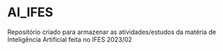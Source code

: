 # AI_IFES

Repositório criado para armazenar as atividades/estudos da matéria de Inteligência Artificial feita no IFES 2023/02
